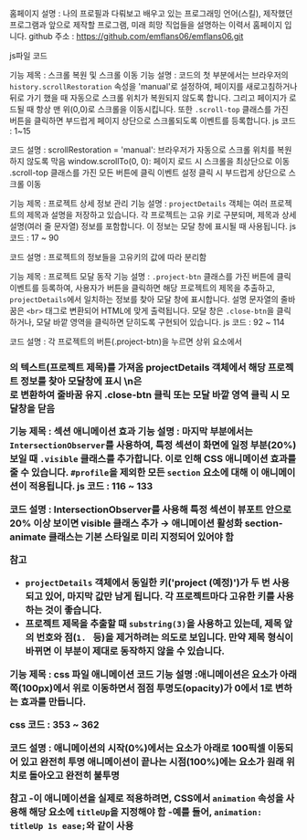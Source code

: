 홈페이지 설명 : 나의 프로필과 다뤄보고 배우고 있는 프로그래밍 언어(스킬), 제작했던 프로그램과 앞으로 제작할 프로그램, 미래 희망 직업들을 설명하는 이력서 홈페이지 입니다.
github 주소 : https://github.com/emflans06/emflans06.git

js파일 코드

기능 제목 : 스크롤 복원 및 스크롤 이동
기능 설명 : 코드의 첫 부분에서는 브라우저의 `history.scrollRestoration` 속성을 'manual'로 설정하여, 페이지를 새로고침하거나 뒤로 가기 했을 때 자동으로 스크롤 위치가 복원되지 않도록 합니다. 그리고 페이지가 로드될 때 항상 맨 위(0,0)로 스크롤을 이동시킵니다. 또한 `.scroll-top` 클래스를 가진 버튼을 클릭하면 부드럽게 페이지 상단으로 스크롤되도록 이벤트를 등록합니다.
js 코드 : 1~15 

코드 설명 : 
scrollRestoration = 'manual': 브라우저가 자동으로 스크롤 위치를 복원하지 않도록 막음
window.scrollTo(0, 0): 페이지 로드 시 스크롤을 최상단으로 이동
.scroll-top 클래스를 가진 모든 버튼에 클릭 이벤트 설정
클릭 시 부드럽게 상단으로 스크롤 이동

기능 제목 : 프로젝트 상세 정보 관리
기능 설명 : `projectDetails` 객체는 여러 프로젝트의 제목과 설명을 저장하고 있습니다. 각 프로젝트는 고유 키로 구분되며, 제목과 상세 설명(여러 줄 문자열) 정보를 포함합니다. 이 정보는 모달 창에 표시될 때 사용됩니다.
js 코드 : 17 ~ 90

코드 설명 : 
프로젝트의 정보들을 고유키의 값에 따라 분리함

기능 제목 : 프로젝트 모달 동작
기능 설명 : `.project-btn` 클래스를 가진 버튼에 클릭 이벤트를 등록하여, 사용자가 버튼을 클릭하면 해당 프로젝트의 제목을 추출하고, `projectDetails`에서 일치하는 정보를 찾아 모달 창에 표시합니다. 설명 문자열의 줄바꿈은 `<br>` 태그로 변환되어 HTML에 맞게 출력됩니다. 모달 창은 `.close-btn`을 클릭하거나, 모달 바깥 영역을 클릭하면 닫히도록 구현되어 있습니다.
js 코드 : 92 ~ 114

코드 설명 :
각 프로젝트의 버튼(.project-btn)을 누르면 상위 요소에서 <h3>의 텍스트(프로젝트 제목)를 가져옴
projectDetails 객체에서 해당 프로젝트 정보를 찾아 모달창에 표시
\n은 <br>로 변환하여 줄바꿈 유지
.close-btn 클릭 또는 모달 바깥 영역 클릭 시 모달창을 닫음

기능 제목 : 섹션 애니메이션 효과 
기능 설명 : 마지막 부분에서는 `IntersectionObserver`를 사용하여, 특정 섹션이 화면에 일정 부분(20%) 보일 때 `.visible` 클래스를 추가합니다. 이로 인해 CSS 애니메이션 효과를 줄 수 있습니다. `#profile`을 제외한 모든 `section` 요소에 대해 이 애니메이션이 적용됩니다.
js 코드 : 116 ~ 133

코드 설명 : 
IntersectionObserver를 사용해 특정 섹션이 뷰포트 안으로 20% 이상 보이면 visible 클래스 추가 → 애니메이션 활성화
section-animate 클래스는 기본 스타일로 미리 지정되어 있어야 함

참고 
- `projectDetails` 객체에서 동일한 키('project (예정)')가 두 번 사용되고 있어, 마지막 값만 남게 됩니다. 각 프로젝트마다 고유한 키를 사용하는 것이 좋습니다.
- 프로젝트 제목을 추출할 때 `substring(3)`을 사용하고 있는데, 제목 앞의 번호와 점(`1. ` 등)을 제거하려는 의도로 보입니다. 만약 제목 형식이 바뀌면 이 부분이 제대로 동작하지 않을 수 있습니다.

기능 제목 : css 파일 애니메이션 코드
기능 설명 :애니메이션은 요소가 아래쪽(100px)에서 위로 이동하면서 점점 투명도(opacity)가 0에서 1로 변하는 효과를 만듭니다.

css 코드 : 353 ~ 362

코드 설명 : 애니메이션의 시작(0%)에서는 요소가 아래로 100픽셀 이동되어 있고 완전히 투명
애니메이션이 끝나는 시점(100%)에는 요소가 원래 위치로 돌아오고 완전히 불투명 

참고
-이 애니메이션을 실제로 적용하려면, CSS에서 `animation` 속성을 사용해 해당 요소에 `titleUp`을 지정해야 함
-예를 들어, `animation: titleUp 1s ease;`와 같이 사용
